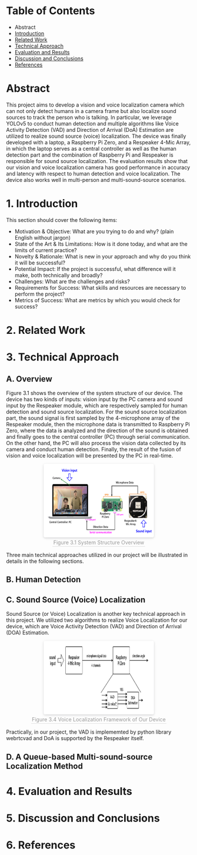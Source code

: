 # Table of Contents
* Abstract
* [Introduction](#1-introduction)
* [Related Work](#2-related-work)
* [Technical Approach](#3-technical-approach)
* [Evaluation and Results](#4-evaluation-and-results)
* [Discussion and Conclusions](#5-discussion-and-conclusions)
* [References](#6-references)

# Abstract

This project aims to develop a vision and voice localization camera which can not only detect humans in a camera frame but also localize sound sources to track the person who is talking. In particular, we leverage YOLOv5 to conduct human detection and multiple algorithms like Voice Activity Detection (VAD) and Direction of Arrival (DoA) Estimation are utilized to realize sound source (voice) localization. The device was finally developed with a laptop, a Raspberry Pi Zero, and a Respeaker 4-Mic Array, in which the laptop serves as a central controller as well as the human detection part and the combination of Raspberry Pi and Respeaker is responsible for sound source localization. The evaluation results show that our vision and voice localization camera has good performance in accuracy and latency with respect to human detection and voice localization. The device also works well in multi-person and multi-sound-source scenarios.

# 1. Introduction

This section should cover the following items:

* Motivation & Objective: What are you trying to do and why? (plain English without jargon)
* State of the Art & Its Limitations: How is it done today, and what are the limits of current practice?
* Novelty & Rationale: What is new in your approach and why do you think it will be successful?
* Potential Impact: If the project is successful, what difference will it make, both technically and broadly?
* Challenges: What are the challenges and risks?
* Requirements for Success: What skills and resources are necessary to perform the project?
* Metrics of Success: What are metrics by which you would check for success?

# 2. Related Work

# 3. Technical Approach

## A. Overview

Figure 3.1 shows the overview of the system structure of our device. The device has two kinds of inputs: vision input by the PC camera and sound input by the Respeaker module, which are respectively sampled for human detection and sound source localization. For the sound source localization part, the sound signal is first sampled by the 4-microphone array of the Respeaker module, then the microphone data is transmitted to Raspberry Pi Zero, where the data is analyzed and the direction of the sound is obtained and finally goes to the central controller (PC) through serial communication. On the other hand, the PC will also process the vision data collected by its camera and conduct human detection. Finally, the result of the fusion of vision and voice localization will be presented by the PC in real-time.

<center>
    <img style="border-radius: 0.3125em;
    box-shadow: 0 2px 4px 0 rgba(34,36,38,.12),0 2px 10px 0 rgba(34,36,38,.08);" 
    width = "300" height = "200"
    src="../media/figure3.1.png" width = "92%" alt=""/>
    <br>
    <div style="color:orange; border-bottom: 1px solid #d9d9d9;
    display: inline-block;
    color: #999;
    padding: 2px;">
      Figure 3.1 System Structure Overview
  	</div>
</center>

Three main technical approaches utilized in our project will be illustrated in details in the following sections.

## B. Human Detection

## C. Sound Source (Voice) Localization
Sound Source (or Voice) Localization is another key technical approach in this project. We utilized two algorithms to realize Voice Localization for our device, which are Voice Activity Detection (VAD) and Direction of Arrival (DOA) Estimation.

<center>
    <img style="border-radius: 0.3125em;
    box-shadow: 0 2px 4px 0 rgba(34,36,38,.12),0 2px 10px 0 rgba(34,36,38,.08);" 
    width = "300" height = "200"
    src="../media/figure3.4.png" width = "92%" alt=""/>
    <br>
    <div style="color:orange; border-bottom: 1px solid #d9d9d9;
    display: inline-block;
    color: #999;
    padding: 2px;">
      Figure 3.4 Voice Localization Framework of Our Device
  	</div>
</center>

Practically, in our project, the VAD is implememted by python library webrtcvad and DoA is supported by the Respeaker itself.



## D. A Queue-based Multi-sound-source Localization Method


# 4. Evaluation and Results

# 5. Discussion and Conclusions

# 6. References
